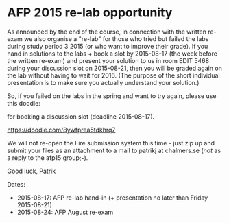 # AFP 2015 re-lab opportunity

As announced by the end of the course, in connection with the written
re-exam we also organise a "re-lab" for those who tried but failed the
labs during study period 3 2015 (or who want to improve their grade).
If you hand in solutions to the labs + book a slot by 2015-08-17 (the
week before the written re-exam) and present your solution to us in
room EDIT 5468 during your discussion slot on 2015-08-21, then you
will be graded again on the lab without having to wait for 2016. (The
purpose of the short individual presentation is to make sure you
actually understand your solution.)

So, if you failed on the labs in the spring and want to try again,
please use this doodle:

for booking a discussion slot (deadline 2015-08-17).

  https://doodle.com/8ywfprea5tdkhrq7

We will not re-open the Fire submission system this time - just zip up
and submit your files as an attachment to a mail to patrikj at
chalmers.se (_not_ as a reply to the afp15 group;-).

Good luck,
  Patrik

Dates:
* 2015-08-17: AFP re-lab hand-in (+ presentation no later than Friday 2015-08-21)
* 2015-08-24: AFP August re-exam
